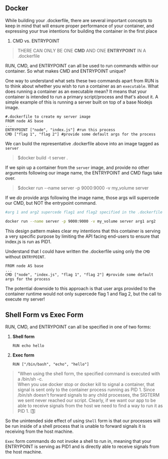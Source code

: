 ## Docker 

While building your .dockerfile, there are several important concepts to keep in mind that will ensure proper performance of your container, and expressing your true intentions for building the container in the first place

1) CMD vs. ENTRYPOINT

> THERE CAN ONLY BE ONE <B>CMD</B> AND ONE <B>ENTRYPOINT</B> IN A .dockerfile

RUN, CMD, and ENTRYPOINT can all be used to run commands within our container.  So what makes CMD and ENTRYPOINT unique?

One way to understand what sets these two commands apart from RUN is to think about whether you wish to run a container as an `executable`.  What does running a container as an executable mean?  It means that your container is intended to run a primary script/process and that's about it.  A simple example of this is running a server built on top of a base Nodejs image.

```docker
#.dockerfile to create my server image
FROM node AS base
...
ENTRYPOINT ["node", "index.js"] #run this process
CMD ["flag 1", "flag 2"] #provide some default args for the process
```

We can build the representative .dockerfile above into an image tagged as `server`

>$docker build -t server .

If we spin up a container from the `server` image, and provide no other arguments following our image name, the ENTRYPOINT and CMD flags take over.

>$docker run --name server -p 9000:9000 -v my_volume server

If we <i>do</i> provide args following the image name, those args will supercede our CMD, but NOT the entrypoint command.
```sh
#arg 1 and arg2 supercede flag1 and flag2 specified in the .dockerfile CMD above

docker run --name server -p 9000:9000 -v my_volume server arg1 arg2
```
This design pattern makes clear my intentions that this container is serving a very specific purpose by limiting the API facing end-users to ensure that index.js is run as PID1.

Understand that I could have written the .dockerfile using only the `CMD` without `ENTRYPOINT`.

```docker
FROM node AS base
...
CMD ["node", "index.js", "flag 1", "flag 2"] #provide some default args for the process
```

The potential downside to this approach is that user args provided to the container runtime would not only supercede flag 1 and flag 2, but the call to execute my server!

## Shell Form vs Exec Form
RUN, CMD, and ENTRYPOINT can all be specified in one of two forms:

1)  <b>Shell form</b>
    ```docker
    RUN echo hello
    ```

2)  <b>Exec form</b>
    ```docker
    RUN ["/bin/bash", "echo", "hello"]
    ```

>"When using the shell form, the specified command is executed with a /bin/sh -c.  
>When you use docker stop or docker kill to signal a container, that signal is sent only to the container process running as PID 1.
>Since /bin/sh doesn't forward signals to any child processes, the SIGTERM we sent never reached our script. Clearly, if we want our app to be able to receive signals from the host we need to find a way to run it as PID 1.  [[1](https://www.ctl.io/developers/blog/post/gracefully-stopping-docker-containers/)]

So the unintended side effect of using `Shell` form is that our processes will be run inside of a shell process that is unable to forward signals it is receiving from the host machine.  

`Exec` form commands do not invoke a shell to run in, meaning that your ENTRYPOINT is serving as PID1 and is directly able to receive signals from the host machine.





